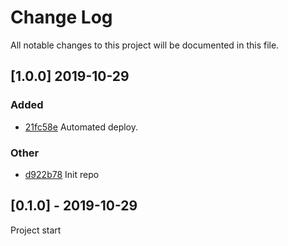 # Change Log
All notable changes to this project will be documented in this file.

## [1.0.0] 2019-10-29
### Added
- [21fc58e](https://github.com/fabulator/todoist-subscriber/commit/21fc58ed907d9281d2f0213aa9e132a5caa4f9a5) Automated deploy.

### Other
- [d922b78](https://github.com/fabulator/todoist-subscriber/commit/d922b787af4a276ad33b35d9e51d136ee9d7ec5f) Init repo

## [0.1.0] - 2019-10-29
Project start
